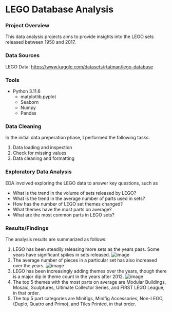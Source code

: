 # LEGO Database Analysis

### Project Overview
This data analysis projects aims to provide insights into the LEGO sets released between 1950 and 2017.

### Data Sources
LEGO Data: https://www.kaggle.com/datasets/rtatman/lego-database

### Tools
- Python 3.11.6
  - matplotlib.pyplot
  - Seaborn
  - Numpy
  - Pandas

### Data Cleaning
In the initial data preperation phase, I performed the following tasks:
1. Data loading and inspection
2. Check for missing values
3. Data cleaning and formatting

### Exploratory Data Analysis
EDA involved exploring the LEGO data to answer key questions, such as
- What is the trend in the volume of sets released by LEGO?
- What is the trend in the average number of parts used in sets?
- How has the number of LEGO set themes changed?
- What themes have the most parts on average?
- What are the most common parts in LEGO sets?

### Results/Findings
The analysis results are summarized as follows:
1. LEGO has been steadily releasing more sets as the years pass. Some years have significant spikes in sets released. ![image](https://github.com/iAmBrig12/lego_db_eda/assets/97715791/0cefdb12-a5b7-4cb3-8309-ad9c18ef1fd6)
2. The average number of pieces in a particular set has also increased over the years. ![image](https://github.com/iAmBrig12/lego_db_eda/assets/97715791/c0d831b0-728c-4cc1-ae7a-4de207c9d612)
3. LEGO has been increasingly adding themes over the years, though there is a major dip in theme count in the years after 2012. ![image](https://github.com/iAmBrig12/lego_db_eda/assets/97715791/f7b61af1-e762-4cfa-ac1e-01c70c0e8c9e)
4. The top 5 themes with the most parts on average are Modular Buildings, Mosaic, Sculptures, Ultimate Collector Series, and FIRST LEGO League, in that order.
5. The top 5 part categories are Minifigs, Minifig Accessories, Non-LEGO, (Duplo, Quatro and Primo), and Tiles Printed, in that order.



